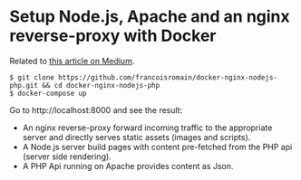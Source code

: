 # Setup Node.js, Apache and an nginx reverse-proxy with Docker

Related to [this article on Medium](https://medium.com/@francoisromain/setup-node-js-apache-and-an-nginx-reverse-proxy-with-docker-1f5a5cb3e71e).

    $ git clone https://github.com/francoisromain/docker-nginx-nodejs-php.git && cd docker-nginx-nodejs-php
    $ docker-compose up

Go to http://localhost:8000 and see the result: 

 - An nginx reverse-proxy forward incoming traffic to the appropriate server and directly serves static assets (images and scripts).
 - A Node.js server build pages with content pre-fetched from the PHP api (server side rendering).
 - A PHP Api running on Apache provides content as Json.